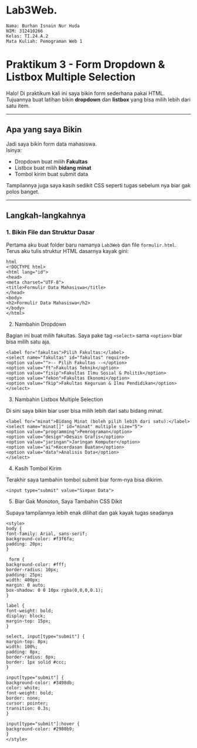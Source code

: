 # Lab3Web.

    Nama: Burhan Isnain Nur Huda 
    NIM: 312410266 
    Kelas: TI.24.A.2
    Mata Kuliah: Pemograman Web 1

#  Praktikum 3 - Form Dropdown & Listbox Multiple Selection

Halo! 
Di praktikum kali ini saya bikin form sederhana pakai HTML.  
Tujuannya buat latihan bikin **dropdown** dan **listbox** yang bisa milih lebih dari satu item.

---

##  Apa yang saya Bikin

Jadi saya bikin form data mahasiswa.  
Isinya:
- Dropdown buat milih **Fakultas**
- Listbox buat milih **bidang minat**
- Tombol kirim buat submit data  

Tampilannya juga saya kasih sedikit CSS seperti tugas sebelum nya biar gak polos banget.

---

##  Langkah-langkahnya

### 1. Bikin File dan Struktur Dasar
Pertama aku buat folder baru namanya `Lab3Web` dan file `formulir.html`.  
Terus aku tulis struktur HTML dasarnya kayak gini:

    html
    <!DOCTYPE html>
    <html lang="id">
    <head>
    <meta charset="UTF-8">
    <title>Formulir Data Mahasiswa</title>
    </head>
    <body>
    <h2>Formulir Data Mahasiswa</h2>
    </body>
    </html>

2. Nambahin Dropdown

Bagian ini buat milih fakultas.
Saya pake tag `<select>` sama `<option>` biar bisa milih satu aja.

    <label for="fakultas">Pilih Fakultas:</label>
    <select name="fakultas" id="fakultas" required>
    <option value="">-- Pilih Fakultas --</option>
    <option value="ft">Fakultas Teknik</option>
    <option value="fisip">Fakultas Ilmu Sosial & Politik</option>
    <option value="fekon">Fakultas Ekonomi</option>
    <option value="fkip">Fakultas Keguruan & Ilmu Pendidikan</option>
    </select>

3. Nambahin Listbox Multiple Selection

Di sini saya bikin biar user bisa milih lebih dari satu bidang minat.

    <label for="minat">Bidang Minat (boleh pilih lebih dari satu):</label>
    <select name="minat[]" id="minat" multiple size="5">
    <option value="programming">Pemrograman</option>
    <option value="design">Desain Grafis</option>
    <option value="jaringan">Jaringan Komputer</option>
    <option value="ai">Kecerdasan Buatan</option>
    <option value="data">Analisis Data</option>
    </select>

4. Kasih Tombol Kirim

Terakhir saya tambahin tombol submit biar form-nya bisa dikirim.

    <input type="submit" value="Simpan Data">

5. Biar Gak Monoton, Saya Tambahin CSS Dikit

Supaya tampilannya lebih enak dilihat dan gak kayak tugas seadanya

    <style>
    body {
    font-family: Arial, sans-serif;
    background-color: #f3f6fa;
    padding: 20px;
    }

     form {
    background-color: #fff;
    border-radius: 10px;
    padding: 25px;
    width: 400px;
    margin: 0 auto;
    box-shadow: 0 0 10px rgba(0,0,0,0.1);
    }

    label {
    font-weight: bold;
    display: block;
    margin-top: 15px;
    }

    select, input[type="submit"] {
    margin-top: 8px;
    width: 100%;
    padding: 8px;
    border-radius: 6px;
    border: 1px solid #ccc;
    }

    input[type="submit"] {
    background-color: #3498db;
    color: white;
    font-weight: bold;
    border: none;
    cursor: pointer;
    transition: 0.3s;
    }

    input[type="submit"]:hover {
    background-color: #2980b9;
    }
    </style>
